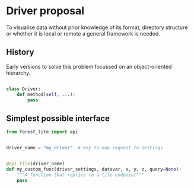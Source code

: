 
# Driver proposal

To visualise data without prior knowledge of its format, directory
structure or whether it is local or remote a general framework
is needed.

## History

Early versions to solve this problem focussed on an object-oriented hierarchy.

```python

class Driver:
    def method(self, ...):
        pass
```

## Simplest possible interface


```python
from forest_lite import api


driver_name = "my_driver"  # Key to map request to settings


@api.tile(driver_name)
def my_custom_func(driver_settings, datavar, x, y, z, query=None):
    """A function that replies to a tile endpoint"""
    pass
```


